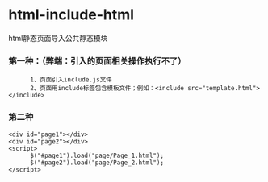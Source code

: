 # html-include-html
html静态页面导入公共静态模块

### 第一种：（弊端：引入的页面相关操作执行不了）
          1、页面引入include.js文件
          2、页面用include标签包含模板文件；例如：<include src="template.html"></include>
          
### 第二种
    <div id="page1"></div>
    <div id="page2"></div>
    <script>
          $("#page1").load("page/Page_1.html");
          $("#page2").load("page/Page_2.html");
    </script>
